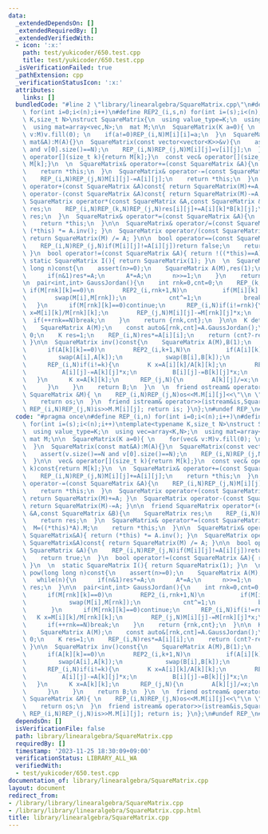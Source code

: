 ```yaml
---
data:
  _extendedDependsOn: []
  _extendedRequiredBy: []
  _extendedVerifiedWith:
  - icon: ':x:'
    path: test/yukicoder/650.test.cpp
    title: test/yukicoder/650.test.cpp
  _isVerificationFailed: true
  _pathExtension: cpp
  _verificationStatusIcon: ':x:'
  attributes:
    links: []
  bundledCode: "#line 2 \"library/linearalgebra/SquareMatrix.cpp\"\n#define REP_(i,n)\
    \ for(int i=0;i<(n);i++)\n#define REP2_(i,s,n) for(int i=(s);i<(n);i++)\ntemplate<typename\
    \ K,size_t N>\nstruct SquareMatrix{\n  using value_type=K;\n  using vec=array<K,N>;\n\
    \  using mat=array<vec,N>;\n  mat M;\n\n  SquareMatrix(K a=0){ \n    for(vec&\
    \ v:M)v.fill(0); \n    if(a!=0)REP_(i,N)M[i][i]=a;\n  }\n  SquareMatrix(const\
    \ mat&A):M(A){}\n  SquareMatrix(const vector<vector<K>>&v){\n    assert(v.size()==N\
    \ and v[0].size()==N);\n    REP_(i,N)REP_(j,N)M[i][j]=v[i][j];\n  }\n\n  vec&\
    \ operator[](size_t k){return M[k];}\n  const vec& operator[](size_t k)const{return\
    \ M[k];}\n  \n  SquareMatrix& operator+=(const SquareMatrix &A){\n    REP_(i,N)REP_(j,N)M[i][j]+=A[i][j];\n\
    \    return *this;\n  }\n  SquareMatrix& operator-=(const SquareMatrix &A){\n\
    \    REP_(i,N)REP_(j,N)M[i][j]-=A[i][j];\n    return *this;\n  }\n  SquareMatrix\
    \ operator+(const SquareMatrix &A)const{ return SquareMatrix(M)+=A; }\n  SquareMatrix\
    \ operator-(const SquareMatrix &A)const{ return SquareMatrix(M)-=A; }\n\n  friend\
    \ SquareMatrix operator*(const SquareMatrix &A,const SquareMatrix &B){\n    SquareMatrix\
    \ res;\n    REP_(i,N)REP_(k,N)REP_(j,N)res[i][j]+=A[i][k]*B[k][j];\n    return\
    \ res;\n  }\n  SquareMatrix& operator*=(const SquareMatrix &A){\n    M=((*this)*A).M;\n\
    \    return *this;\n  }\n\n  SquareMatrix& operator/=(const SquareMatrix&A){ return\
    \ (*this) *= A.inv(); }\n  SquareMatrix operator/(const SquareMatrix&A)const{\
    \ return SquareMatrix(M) /= A; }\n\n  bool operator==(const SquareMatrix &A){\n\
    \    REP_(i,N)REP_(j,N)if(M[i][j]!=A[i][j])return false;\n    return true;\n \
    \ }\n  bool operator!=(const SquareMatrix &A){ return !((*this)==A); }\n  \n \
    \ static SquareMatrix I(){ return SquareMatrix(1); }\n  \n  SquareMatrix pow(long\
    \ long n)const{\n    assert(n>=0);\n    SquareMatrix A(M),res(1);\n    while(n){\n\
    \      if(n&1)res*=A;\n      A*=A;\n      n>>=1;\n    }\n    return res;\n  }\n\
    \n  pair<int,int> GaussJordan(){\n    int rnk=0,cnt=0;\n    REP_(k,N){\n     \
    \ if(M[rnk][k]==0)\n        REP2_(i,rnk+1,N)\n          if(M[i][k]!=0){\n    \
    \        swap(M[i],M[rnk]);\n            cnt^=1;\n            break;\n       \
    \   }\n      if(M[rnk][k]==0)continue;\n      REP_(i,N)if(i!=rnk){\n        K\
    \ x=M[i][k]/M[rnk][k];\n        REP_(j,N)M[i][j]-=M[rnk][j]*x;\n      }\n    \
    \  if(++rnk==N)break;\n    }\n    return {rnk,cnt};\n  }\n\n  K det()const{\n\
    \    SquareMatrix A(M);\n    const auto&[rnk,cnt]=A.GaussJordan();\n    if(rnk!=N)return\
    \ 0;\n    K res=1;\n    REP_(i,N)res*=A[i][i];\n    return (cnt?-res:res);\n \
    \ }\n\n  SquareMatrix inv()const{\n    SquareMatrix A(M),B(1);\n    REP_(k,N){\n\
    \      if(A[k][k]==0)\n        REP2_(i,k+1,N)\n          if(A[i][k]!=0){\n   \
    \         swap(A[i],A[k]);\n            swap(B[i],B[k]);\n          }\n      assert(A[k][k]!=0);\n\
    \      REP_(i,N)if(i!=k){\n        K x=A[i][k]/A[k][k];\n        REP_(j,N){\n\
    \          A[i][j]-=A[k][j]*x;\n          B[i][j]-=B[k][j]*x;\n        }\n   \
    \   }\n      K x=A[k][k];\n      REP_(j,N){\n        A[k][j]/=x;\n        B[k][j]/=x;\n\
    \      }\n    }\n    return B;\n  }\n  \n  friend ostream& operator<<(ostream&os,const\
    \ SquareMatrix &M){ \n    REP_(i,N)REP_(j,N)os<<M.M[i][j]<<\"\\n \"[j+1<N];\n\
    \    return os;\n  }\n  friend istream& operator>>(istream&is,SquareMatrix &M){\
    \ REP_(i,N)REP_(j,N)is>>M.M[i][j]; return is; }\n};\n#undef REP_\n#undef REP2_\n"
  code: "#pragma once\n#define REP_(i,n) for(int i=0;i<(n);i++)\n#define REP2_(i,s,n)\
    \ for(int i=(s);i<(n);i++)\ntemplate<typename K,size_t N>\nstruct SquareMatrix{\n\
    \  using value_type=K;\n  using vec=array<K,N>;\n  using mat=array<vec,N>;\n \
    \ mat M;\n\n  SquareMatrix(K a=0){ \n    for(vec& v:M)v.fill(0); \n    if(a!=0)REP_(i,N)M[i][i]=a;\n\
    \  }\n  SquareMatrix(const mat&A):M(A){}\n  SquareMatrix(const vector<vector<K>>&v){\n\
    \    assert(v.size()==N and v[0].size()==N);\n    REP_(i,N)REP_(j,N)M[i][j]=v[i][j];\n\
    \  }\n\n  vec& operator[](size_t k){return M[k];}\n  const vec& operator[](size_t\
    \ k)const{return M[k];}\n  \n  SquareMatrix& operator+=(const SquareMatrix &A){\n\
    \    REP_(i,N)REP_(j,N)M[i][j]+=A[i][j];\n    return *this;\n  }\n  SquareMatrix&\
    \ operator-=(const SquareMatrix &A){\n    REP_(i,N)REP_(j,N)M[i][j]-=A[i][j];\n\
    \    return *this;\n  }\n  SquareMatrix operator+(const SquareMatrix &A)const{\
    \ return SquareMatrix(M)+=A; }\n  SquareMatrix operator-(const SquareMatrix &A)const{\
    \ return SquareMatrix(M)-=A; }\n\n  friend SquareMatrix operator*(const SquareMatrix\
    \ &A,const SquareMatrix &B){\n    SquareMatrix res;\n    REP_(i,N)REP_(k,N)REP_(j,N)res[i][j]+=A[i][k]*B[k][j];\n\
    \    return res;\n  }\n  SquareMatrix& operator*=(const SquareMatrix &A){\n  \
    \  M=((*this)*A).M;\n    return *this;\n  }\n\n  SquareMatrix& operator/=(const\
    \ SquareMatrix&A){ return (*this) *= A.inv(); }\n  SquareMatrix operator/(const\
    \ SquareMatrix&A)const{ return SquareMatrix(M) /= A; }\n\n  bool operator==(const\
    \ SquareMatrix &A){\n    REP_(i,N)REP_(j,N)if(M[i][j]!=A[i][j])return false;\n\
    \    return true;\n  }\n  bool operator!=(const SquareMatrix &A){ return !((*this)==A);\
    \ }\n  \n  static SquareMatrix I(){ return SquareMatrix(1); }\n  \n  SquareMatrix\
    \ pow(long long n)const{\n    assert(n>=0);\n    SquareMatrix A(M),res(1);\n \
    \   while(n){\n      if(n&1)res*=A;\n      A*=A;\n      n>>=1;\n    }\n    return\
    \ res;\n  }\n\n  pair<int,int> GaussJordan(){\n    int rnk=0,cnt=0;\n    REP_(k,N){\n\
    \      if(M[rnk][k]==0)\n        REP2_(i,rnk+1,N)\n          if(M[i][k]!=0){\n\
    \            swap(M[i],M[rnk]);\n            cnt^=1;\n            break;\n   \
    \       }\n      if(M[rnk][k]==0)continue;\n      REP_(i,N)if(i!=rnk){\n     \
    \   K x=M[i][k]/M[rnk][k];\n        REP_(j,N)M[i][j]-=M[rnk][j]*x;\n      }\n\
    \      if(++rnk==N)break;\n    }\n    return {rnk,cnt};\n  }\n\n  K det()const{\n\
    \    SquareMatrix A(M);\n    const auto&[rnk,cnt]=A.GaussJordan();\n    if(rnk!=N)return\
    \ 0;\n    K res=1;\n    REP_(i,N)res*=A[i][i];\n    return (cnt?-res:res);\n \
    \ }\n\n  SquareMatrix inv()const{\n    SquareMatrix A(M),B(1);\n    REP_(k,N){\n\
    \      if(A[k][k]==0)\n        REP2_(i,k+1,N)\n          if(A[i][k]!=0){\n   \
    \         swap(A[i],A[k]);\n            swap(B[i],B[k]);\n          }\n      assert(A[k][k]!=0);\n\
    \      REP_(i,N)if(i!=k){\n        K x=A[i][k]/A[k][k];\n        REP_(j,N){\n\
    \          A[i][j]-=A[k][j]*x;\n          B[i][j]-=B[k][j]*x;\n        }\n   \
    \   }\n      K x=A[k][k];\n      REP_(j,N){\n        A[k][j]/=x;\n        B[k][j]/=x;\n\
    \      }\n    }\n    return B;\n  }\n  \n  friend ostream& operator<<(ostream&os,const\
    \ SquareMatrix &M){ \n    REP_(i,N)REP_(j,N)os<<M.M[i][j]<<\"\\n \"[j+1<N];\n\
    \    return os;\n  }\n  friend istream& operator>>(istream&is,SquareMatrix &M){\
    \ REP_(i,N)REP_(j,N)is>>M.M[i][j]; return is; }\n};\n#undef REP_\n#undef REP2_\n"
  dependsOn: []
  isVerificationFile: false
  path: library/linearalgebra/SquareMatrix.cpp
  requiredBy: []
  timestamp: '2023-11-25 18:30:09+09:00'
  verificationStatus: LIBRARY_ALL_WA
  verifiedWith:
  - test/yukicoder/650.test.cpp
documentation_of: library/linearalgebra/SquareMatrix.cpp
layout: document
redirect_from:
- /library/library/linearalgebra/SquareMatrix.cpp
- /library/library/linearalgebra/SquareMatrix.cpp.html
title: library/linearalgebra/SquareMatrix.cpp
---
```

